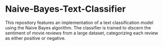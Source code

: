 # Naive-Bayes-Text-Classifier
This repository features an implementation of a text classification model using the Naive Bayes algorithm. The classifier is trained to discern the sentiment of movie reviews from a large dataset, categorizing each review as either positive or negative.

